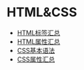# HTML&CSS

- [HTML标签汇总](#docs/html_label)
- [HTML属性汇总](#docs/html_property)
- [CSS基本语法](#docs/css_basic_syntax)
- [CSS属性汇总](#docs/css_property)


